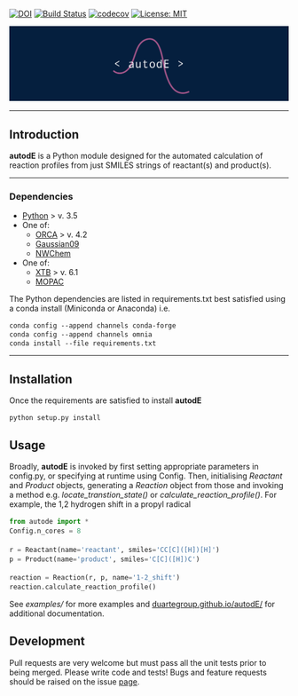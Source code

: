 [![DOI](https://zenodo.org/badge/196085570.svg)](https://zenodo.org/badge/latestdoi/196085570) [![Build Status](https://travis-ci.org/duartegroup/autodE.svg?branch=master)](https://travis-ci.org/duartegroup/autodE) [![codecov](https://codecov.io/gh/duartegroup/autodE/branch/master/graph/badge.svg)](https://codecov.io/gh/duartegroup/autodE/branch/master) [![License: MIT](https://img.shields.io/badge/License-MIT-blue.svg)](https://opensource.org/licenses/MIT)

![alt text](autode/common/llogo.png)
***
## Introduction

**autodE** is a Python module designed for the automated calculation of reaction profiles from just SMILES strings of 
reactant(s) and product(s). 

***


### Dependencies
* [Python](https://www.python.org/) > v. 3.5
* One of:
   * [ORCA](https://sites.google.com/site/orcainputlibrary/home/) > v. 4.2
   * [Gaussian09](https://gaussian.com/glossary/g09/)
   * [NWChem](http://www.nwchem-sw.org/index.php/Main_Page)
* One of:
   * [XTB](https://www.chemie.uni-bonn.de/pctc/mulliken-center/software/xtb/xtb/) > v. 6.1
   * [MOPAC](http://openmopac.net/)

The Python dependencies are listed in requirements.txt best satisfied using a conda install (Miniconda or Anaconda) i.e.
```
conda config --append channels conda-forge
conda config --append channels omnia
conda install --file requirements.txt
```

***

## Installation

Once the requirements are satisfied to install **autodE** 
```
python setup.py install
```

## Usage

Broadly, **autodE** is invoked by first setting appropriate parameters in config.py, or specifying at runtime using Config. 
Then, initialising _Reactant_ and _Product_ objects, generating a _Reaction_ object from those and invoking a method 
e.g. _locate_transtion_state()_ or _calculate_reaction_profile()_. For example, the 1,2 hydrogen shift in a propyl radical

```python
from autode import *
Config.n_cores = 8

r = Reactant(name='reactant', smiles='CC[C]([H])[H]')
p = Product(name='product', smiles='C[C]([H])C')

reaction = Reaction(r, p, name='1-2_shift')
reaction.calculate_reaction_profile()
```

See _examples/_ for more examples and [duartegroup.github.io/autodE/](https://duartegroup.github.io/autodE/) for
additional documentation.


## Development

Pull requests are very welcome but must pass all the unit tests prior to being merged. Please write code and tests!
Bugs and feature requests should be raised on the issue [page](https://github.com/duartegroup/autodE/issues).

